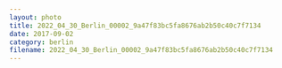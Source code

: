 ```yaml
---
layout: photo
title: 2022_04_30_Berlin_00002_9a47f83bc5fa8676ab2b50c40c7f7134
date: 2017-09-02
category: berlin
filename: 2022_04_30_Berlin_00002_9a47f83bc5fa8676ab2b50c40c7f7134
---
```

